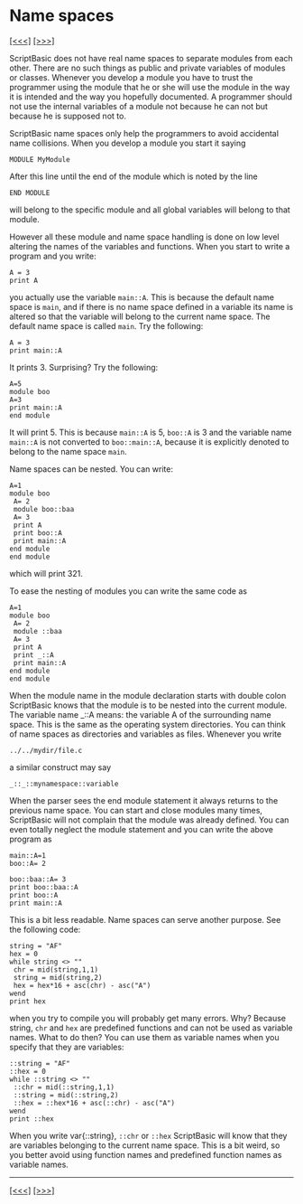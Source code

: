 # Name spaces

[\[\<\<\<\]](ug_10.3.md) [\[\>\>\>\]](ug_12.md)

ScriptBasic does not have real name spaces to separate modules from each
other. There are no such things as public and private variables of
modules or classes. Whenever you develop a module you have to trust the
programmer using the module that he or she will use the module in the
way it is intended and the way you hopefully documented. A programmer
should not use the internal variables of a module not because he can not
but because he is supposed not to.

ScriptBasic name spaces only help the programmers to avoid accidental
name collisions. When you develop a module you start it saying

    MODULE MyModule

After this line until the end of the module which is noted by the line

    END MODULE

will belong to the specific module and all global variables will belong
to that module.

However all these module and name space handling is done on low level
altering the names of the variables and functions. When you start to
write a program and you write:

    A = 3
    print A

you actually use the variable `main::A`. This is because the default
name space is `main`, and if there is no name space defined in a
variable its name is altered so that the variable will belong to the
current name space. The default name space is called `main`. Try the
following:

    A = 3
    print main::A

It prints 3. Surprising? Try the following:

    A=5
    module boo
    A=3
    print main::A
    end module

It will print 5. This is because `main::A` is 5, `boo::A` is 3 and the
variable name `main::A` is not converted to `boo::main::A`, because it
is explicitly denoted to belong to the name space `main`.

Name spaces can be nested. You can write:

    A=1
    module boo
     A= 2
     module boo::baa
     A= 3
     print A
     print boo::A
     print main::A
    end module
    end module

which will print 321.

To ease the nesting of modules you can write the same code as

    A=1
    module boo
     A= 2
     module ::baa
     A= 3
     print A
     print _::A
     print main::A
    end module
    end module

When the module name in the module declaration starts with double colon
ScriptBasic knows that the module is to be nested into the current
module. The variable name \_::A means: the variable A of the surrounding
name space. This is the same as the operating system directories. You
can think of name spaces as directories and variables as files. Whenever
you write

    ../../mydir/file.c

a similar construct may say

    _::_::mynamespace::variable

When the parser sees the end module statement it always returns to the
previous name space. You can start and close modules many times,
ScriptBasic will not complain that the module was already defined. You
can even totally neglect the module statement and you can write the
above program as

    main::A=1
    boo::A= 2
    
    boo::baa::A= 3
    print boo::baa::A
    print boo::A
    print main::A

This is a bit less readable. Name spaces can serve another purpose. See
the following code:

    string = "AF"
    hex = 0
    while string <> ""
     chr = mid(string,1,1)
     string = mid(string,2)
     hex = hex*16 + asc(chr) - asc("A")
    wend
    print hex

when you try to compile you will probably get many errors. Why? Because
string, `chr` and `hex` are predefined functions and can not be used as
variable names. What to do then? You can use them as variable names when
you specify that they are variables:

    ::string = "AF"
    ::hex = 0
    while ::string <> ""
     ::chr = mid(::string,1,1)
     ::string = mid(::string,2)
     ::hex = ::hex*16 + asc(::chr) - asc("A")
    wend
    print ::hex

When you write var{::string}, `::chr` or `::hex` ScriptBasic will know
that they are variables belonging to the current name space. This is a
bit weird, so you better avoid using function names and predefined
function names as variable names.

-----

[\[\<\<\<\]](ug_10.3.md) [\[\>\>\>\]](ug_12.md)
